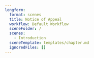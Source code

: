 ```yaml
---
longform:
  format: scenes
  title: Notice of Appeal
  workflow: Default Workflow
  sceneFolder: /
  scenes:
    - Introduction
  sceneTemplate: templates/chapter.md
  ignoredFiles: []
---
```

